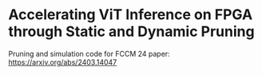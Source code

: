# Accelerating ViT Inference on FPGA through Static and Dynamic Pruning

Pruning and simulation code for FCCM 24 paper: https://arxiv.org/abs/2403.14047
